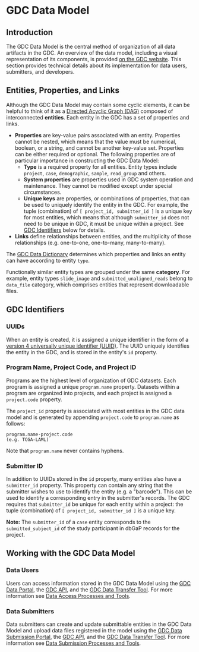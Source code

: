 # GDC Data Model

## Introduction

The GDC Data Model is the central method of organization of all data artifacts in the GDC. An overview of the data model, including a visual representation of its components, is provided [on the GDC website](https://gdc.nci.nih.gov/developers/gdc-data-model). This section provides technical details about its implementation for data users, submitters, and developers.

## Entities, Properties, and Links

Although the GDC Data Model may contain some cyclic elements, it can be helpful to think of it as a [Directed Acyclic Graph (DAG)](https://en.wikipedia.org/wiki/Directed_acyclic_graph) composed of interconnected **entities**. Each entity in the GDC has a set of properties and links.

* **Properties** are key-value pairs associated with an entity. Properties cannot be nested, which means that the value must be numerical, boolean, or a string, and cannot be another key-value set. Properties can be either required or optional. The following properties are of particular importance in constructing the GDC Data Model:
    * **Type** is a required property for all entities. Entity types include `project`, `case`, `demographic`, `sample`, `read_group` and others.
    * **System properties** are properties used in GDC system operation and maintenance. They cannot be modified except under special circumstances.
    * **Unique keys** are properties, or combinations of properties, that can be used to uniquely identify the entity in the GDC. For example, the tuple (combination) of `[ project_id, submitter_id ]` is a unique key for most entities, which means that although `submitter_id` does not need to be unique in GDC, it must be unique within a project. See [GDC Identifiers](#gdc-identifiers) below for details.
* **Links** define relationships between entities, and the multiplicity of those relationships (e.g. one-to-one, one-to-many, many-to-many).

The [GDC Data Dictionary](/Data_Dictionary/) determines which properties and links an entity can have according to entity `type`.

Functionally similar entity types are grouped under the same **category**. For example, entity types `slide_image` and `submitted_unaligned_reads` belong to `data_file` category, which comprises entities that represent downloadable files.


## GDC Identifiers

### UUIDs

When an entity is created, it is assigned a unique identifier in the form of a [version 4 universally unique identifier (UUID)](https://en.wikipedia.org/wiki/Universally_unique_identifier). The UUID uniquely identifies the entity in the GDC, and is stored in the entity's `id` property.

### Program Name, Project Code, and Project ID

Programs are the highest level of organization of GDC datasets. Each program is assigned a unique `program.name` property. Datasets within a program are organized into projects, and each project is assigned a `project.code` property.

The `project_id` property is associated with most entities in the GDC data model and is generated by appending `project.code` to `program.name` as follows:

	program.name-project.code
	(e.g. TCGA-LAML)

Note that `program.name` never contains hyphens.

### Submitter ID

In addition to UUIDs stored in the `id` property, many entities also have a `submitter_id` property. This property can contain any string that the submitter wishes to use to identify the entity (e.g. a "barcode"). This can be used to identify a corresponding entry in the submitter's records. The GDC requires that `submitter_id` be unique for each entity within a project: the tuple (combination) of `[ project_id, submitter_id ]` is a unique key.

**Note:** The `submitter_id` of a `case` entity corresponds to the `submitted_subject_id` of the study participant in dbGaP records for the project.


## Working with the GDC Data Model

### Data Users

Users can access information stored in the GDC Data Model using the [GDC Data Portal](https://gdc.nci.nih.gov/access-data/gdc-data-portal), the [GDC API](https://gdc.nci.nih.gov/developers/gdc-application-programming-interface-api), and the [GDC Data Transfer Tool](https://gdc.nci.nih.gov/access-data/gdc-data-transfer-tool). For more information see [Data Access Processes and Tools](https://gdc.nci.nih.gov/access-data/data-access-processes-and-tools).

### Data Submitters

Data submitters can create and update submittable entities in the GDC Data Model and upload data files registered in the model using the [GDC Data Submission Portal](https://gdc.nci.nih.gov/submit-data/gdc-data-submission-portal), the [GDC API](https://gdc.nci.nih.gov/developers/gdc-application-programming-interface-api), and the [GDC Data Transfer Tool](https://gdc.nci.nih.gov/access-data/gdc-data-transfer-tool). For more information see [Data Submission Processes and Tools](https://gdc.nci.nih.gov/submit-data/data-submission-processes-and-tools).
